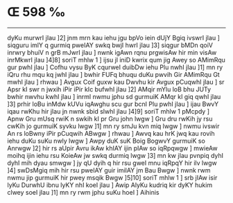 # Œ 598 ‰
---
dyKu murwrI jIau ]2] jnm mrn kau iehu jgu bpVo iein dUjY Bgiq
ivswrI jIau ] siqguru imlY q gurmiq pweIAY swkq bwjI hwrI jIau ]3]
siqgur bMDn qoiV inrwry bhuiV n grB mJwrI jIau ] nwnk igAwn rqnu
prgwisAw hir min visAw inrMkwrI jIau ]4]8] soriT mhlw 1 ] ijsu
jl iniD kwrix qum jig Awey so AMimRqu gur pwhI jIau ] Cofhu vysu ByK
cqurweI duibDw iehu Plu nwhI jIau ]1] mn ry iQru rhu mqu kq jwhI jIau
] bwhir FUFq bhuqu duKu pwvih Gir AMimRqu Gt mwhI jIau ] rhwau ]
Avgux Coif guxw kau Dwvhu kir Avgux pCuqwhI jIau ] sr Apsr kI swr
n jwxih iPir iPir kIc bufwhI jIau ]2] AMqir mYlu loB bhu JUTy bwhir
nwvhu kwhI jIau ] inrml nwmu jphu sd gurmuiK AMqr kI giq qwhI jIau
]3] prhir loBu inMdw kUVu iqAwghu scu gur bcnI Plu pwhI jIau ] ijau
BwvY iqau rwKhu hir jIau jn nwnk sbid slwhI jIau ]4]9] soriT mhlw
1 pMcpdy ] Apnw Gru mUsq rwiK n swkih kI pr Gru john lwgw ] Gru
dru rwKih jy rsu cwKih jo gurmuiK syvku lwgw ]1] mn ry smJu kvn miq
lwgw ] nwmu ivswir An rs loBwny iPir pCuqwih ABwgw ] rhwau ] Awvq
kau hrK jwq kau rovih iehu duKu suKu nwly lwgw ] Awpy duK suK Boig BogwvY
gurmuiK so Anrwgw ]2] hir rs aUpir Avru ikAw khIAY ijin pIAw so
iqRpqwgw ] mwieAw moihq ijin iehu rsu KoieAw jw swkq durmiq lwgw
]3] mn kw jIau pvnpiq dyhI dyhI mih dyau smwgw ] jy qU dyih q hir
rsu gweI mnu iqRpqY hir ilv lwgw ]4] swDsMgiq mih hir rsu pweIAY
guir imilAY jm Bau Bwgw ] nwnk rwm nwmu jip gurmuiK hir pwey msqik
Bwgw ]5]10] soriT mhlw 1 ] srb jIAw isir lyKu DurwhU ibnu lyKY nhI
koeI jIau ] Awip AlyKu kudriq kir dyKY hukim clwey soeI jIau ]1] mn ry
rwm jphu suKu hoeI ] Aihinis
####
